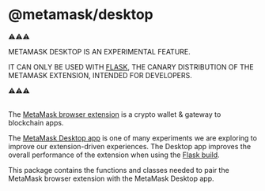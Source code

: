 # @metamask/desktop

⚠️⚠️⚠️

METAMASK DESKTOP IS AN EXPERIMENTAL FEATURE.

IT CAN ONLY BE USED WITH [FLASK](https://metamask.io/flask/), THE CANARY DISTRIBUTION OF THE METAMASK EXTENSION, INTENDED FOR DEVELOPERS.

⚠️⚠️⚠️
<br><br>

The [MetaMask browser extension](https://github.com/MetaMask/metamask-extension) is a crypto wallet & gateway to blockchain apps.

The [MetaMask Desktop app](https://github.com/MetaMask/metamask-desktop) is one of many experiments we are exploring to improve our extension-driven experiences. The Desktop app improves the overall performance of the extension when using the [Flask build](https://metamask.io/flask/).

This package contains the functions and classes needed to pair the MetaMask browser extension with the MetaMask Desktop app.
